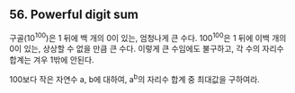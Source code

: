 ## 56. Powerful digit sum

구골(10<sup>100</sup>)은 1 뒤에 백 개의 0이 있는, 엄청나게 큰 수다. 100<sup>100</sup>은 1 뒤에 이백 개의 0이 있는, 상상할 수 없을 만큼 큰 수다. 이렇게 큰 수임에도 불구하고, 각 수의 자리수 합계는 겨우 1밖에 안된다.

100보다 작은 자연수 a, b에 대하여, a<sup>b</sup>의 자리수 합계 중 최대값을 구하여라.
